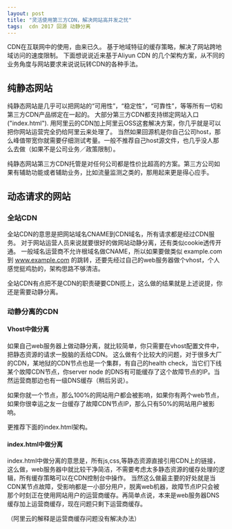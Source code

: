```yaml
---
layout: post
title: "灵活使用第三方CDN，解决网站高并发之忧"
tags:  cdn 2017 回源 动静分离
---
```



CDN在互联网中的使用，由来已久。
基于地域特征的缓存策略，解决了网站跨地域访问的速度限制。
下面想说说近来基于Aliyun CDN 的几个架构方案，从不同的业务角度与网站要求来说说玩转CDN的各种手法。

## 纯静态网站

纯静态网站是几乎可以把网站的“可用性”，“稳定性”，“可靠性”，等等所有一切和第三方CDN产品绑定在一起的。
大部分第三方CDN都支持绑定网站入口("index.html"). 
用阿里云的CDN加上阿里云OSS这套解决方案，你几乎就是可以把你网站运营完全扔给阿里云来处理了。
当然如果回源机是你自己公司host，那么峰值带宽你就需要仔细测试考量。一般不推荐自己host源文件，也几乎没人那么去做（如果不是公司业务／政策限制）。

纯静态网站第三方CDN托管是对任何公司都是性价比超高的方案。第三方公司如果有辅助功能或者辅助业务，比如流量监测之类的，那用起来更是得心应手。


## 动态请求的网站

### 全站CDN

全站CDN的意思是把网站域名CNAME到CDN域名，所有请求都是经过CDN服务。
对于网站运营人员来说就要很好的做网站动静分离，还有类似cookie透传开通。
一般域名运营商不允许根域名做CNAME，所以如果要做类似 example.com 到 www.example.com 的跳转，还要先经过自己的web服务器做个vhost，个人感觉挺鸡肋的，架构思路不够清洁。

全站CDN有点把不是CDN的职责硬要CDN揽上，这么做的结果就是上述说提，你还是需要动静分离。

### 动静分离的CDN

#### Vhost中做分离
如果自己web服务器上做动静分离，就比较简单，你只需要在vhost配置文件中，把静态资源的请求一股脑的丢给CDN。
这么做有个比较大的问题，对于很多大厂的CDN，某地狱的CDN节点也是一个集群，有自己的health check，当它们下线某个故障CDN节点，你server node 的DNS有可能缓存了这个故障节点的IP。当然运营商那边也有一级DNS缓存（稍后另说）。

如果你就一个节点，那么100%的网站用户都会被影响，如果你有两个web节点，如果你很幸运之友一台缓存了故障CDN节点IP，那么只有50%的网站用户被影响。

更推荐下面的index.html架构。

#### index.html中做分离

index.html中做分离的意思是，所有js,css,等静态资源直接引用CDN上的链接，这么做，web服务器中就比较干净简洁，不需要考虑太多静态资源的缓存处理的逻辑，所有缓存策略可以在CDN控制台中操作。
当然这么做最主要的好处就是当CDN某节点故障，受影响都是一小部分用户，脱离web机器，故障节点IP只会被那个时刻正在使用网站用户的运营商缓存。再简单点说，本来是web服务器DNS缓存加上运营商缓存，现在问题只剩下运营商缓存。

（阿里云的解释是运营商缓存问题没有解决办法）
